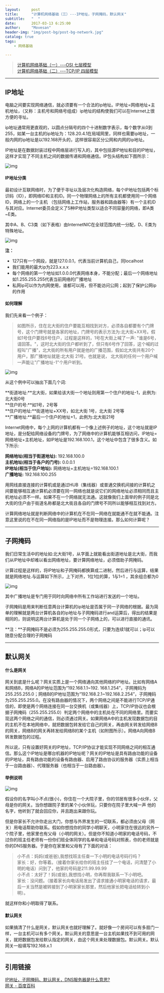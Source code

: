 ```yaml
---
layout:     post
title:      "计算机网络基础（三）---IP地址，子网掩码，默认网关"
subtitle:   "  "
date:       2017-03-13 6:25:00
author:     "Movesan"
header-img: "img/post-bg/post-bg-network.jpg"
catalog: true
tags:
    - 网络基础

---
```


>[计算机网络基础（一）---OSI 七层模型](http://movesan.me/2017/03/09/network-a/)<br>
>[计算机网络基础（二）---TCP/IP 四层模型](http://movesan.me/2017/03/09/network-b/)<br>

---

## IP地址

电脑之间要实现网络通信，就必须要有一个合法的ip地址。IP地址=网络地址+主机地址，（又称：主机号和网络号组成）ip地址的结构使我们可以在Internet上很方便的寻址。

ip地址通常用更直观的，以圆点分隔号的四个十进制数字表示，每个数字从0到255，如某一台主机的ip地址为：128.20.4.1在局域网里，同样也需要ip地址，一般内网的ip地址是以192.168开头的，这样很容易区分公网和内网的ip地址。

IP地址是在数据封装过程中网络层进行写入的，其中包括源IP地址和目的IP地址，这样才实现了不同主机之间的数据传递和网络通信。IP包头结构如下图所示：

![img](/img/post-in/network-c-1.png)

#### IP地址分类

最初设计互联网络时，为了便于寻址以及层次化构造网络，每个IP地址包括两个标识码（ID），即网络ID和主机ID。同一个物理网络上的所有主机都使用同一个网络ID，网络上的一个主机
（包括网络上工作站，服务器和路由器等）有一个主机ID与其对应。Internet委员会定义了5种IP地址类型以适合不同容量的网络，即A类~E类。

其中A、B、C3类（如下表格）由InternetNIC在全球范围内统一分配，D、E类为特殊地址。

![img](/img/post-in/network-c-2.png)

**注：**

* 127只有一个网段，就是127.0.0.1，代表当前计算机自己，同localhost
* 我们能用的最大ip为223.x.x.x
* 每个网络的第一个地址如1.0.0.0代表网络本身，不能分配；最后一个网络地址如1.255.255.255代表当前网络的广播地址
* 私网ip可以作为内网使用，谁都可以用，但不能访问公网；起到了保护公网ip的作用

#### 如何理解

我们先来看一个例子：

>如图所示，住在北大街的住户要能互相找到对方，必须各自都要有个门牌号，这个门牌号就是各家的地址，门牌号的表示方法为:北大街+XX号。假如1号住户要找6号住户，过程是这样的，1号在大街上喊了一声:
>"谁是6号，请回答。"，这时北大街的住户都听到了，但只有6号作了回答，这个喊的过程叫"广播"，北大街的所有用户就是他的广播范围，假如北大街共有20个用户，那广播地址就是:北大街 21号。也就是说，
>北大街的任何一个用户喊一声能让"广播地址-1"个用户听到。

![img](/img/post-in/network-c-3.jpg)

从这个例中可以抽出下面几个词:

**街道地址:**北大街，如果给该大街一个地址则用第一个住户的地址-1，此例为:北大街0号 <br>
**住户的号:**如1号，2号等 <br>
**住户的地址:**街道地址+XX号，如北大街 1号，北大街 2号等 <br>
**广播地址:**最后一个住户的地址+1，此例为:北大街21号 <br>

Internet网络中，每个上网的计算机都有一个像上述例子的地址，这个地址就是IP地址，是分配给网络设备的门牌号，为了网络中的计算机能够互相访问，IP地址=网络地址+主机地址，如IP地址是192.168.100.1，这个地址中包含了很多含义。如下所示:

**网络地址(相当于街道地址):** 192.168.100.0 <br>
**主机地址(相当于各户的门号):** 0.0.0.1 <br>
**IP地址(相当于住户地址):** 网络地址+主机地址=192.168.100.1 <br>
**广播地址:** 192.168.100.255 <br>

用网线直接连接的计算机或是通过HUB（集线器）或普通交换机间接的计算机之间要能够相互通计算机必须要在同一网络也就是说它们的网络地址必须相同而且主机地址必须不一样。如果不在一个网络就无法通。这就像我们上面举的例子同是北大街的住户由于街道名称都是北大街且各自的门牌号不同所以能够相互找到对方。

计算网络地址就是判断网络中的计算机在不在同一网络在就能通不在就不能通。注意这里说的在不在同一网络指的是IP地址而不是物理连接。那么如何计算呢？

---

## 子网掩码

我们日常生活中的地址如:北大街1号，从字面上就能看出街道地址是北大街，而我们从IP地址中却难以看出网络地址，要计算网络地址，必须借助子网掩码。

计算过程是这样的，将IP地址和子网掩码都换算成二进制，然后进行与运算，结果就是网络地址.与运算如下所示，上下对齐，1位1位的算，1与1=1 ，其余组合都为0

![img](/img/post-in/network-c-4.png)

其中广播地址是专门用于同时向网络中所有工作站进行发送的一个地址。

子网掩码是用来判断任意两台计算机的ip地址是否属于同一子网络的根据。最为简单的理解就是两台计算机各自的ip地址与子网掩码进行and运算后，得出的结果是相同的，则说明这两台计算机是处于同一个子网络上的，可以进行直接的通讯。

**注：**子网掩码不是必须为255.255.255.0形式，只要为连续1就可以；ip可以随意分配合理的子网掩码

---

## 默认网关

#### 什么是网关

网关到底是什么呢？网关实质上是一个网络通向其他网络的IP地址。比如有网络A和网络B，网络A的IP地址范围为“192.168.1.1~192. 168.1.254”，子网掩码为255.255.255.0；网络B的IP地址范围为“192.168.2.1~192.168.2.254”，子网掩码为255.255.255.0。在没有路由器的情况下，两个网络之间是不能进行TCP/IP通信的，即使是两个网络连接在同一台交换机（或集线器）上，TCP/IP协议也会根据子网掩码（255.255.255.0）判定两个网络中的主机处在不同的网络里。而要实现这两个网络之间的通信，则必须通过网关。如果网络A中的主机发现数据包的目的主机不在本地网络中，就把数据包转发给它自己的网关，再由网关转发给网络B的网关，网络B的网关再转发给网络B的某个主机（如附图所示）。网络A向网络B转发数据包的过程。

所以说，只有设置好网关的IP地址，TCP/IP协议才能实现不同网络之间的相互通信。那么这个IP地址是哪台机器的IP地址呢？网关的IP地址是具有路由功能的设备的IP地址，具有路由功能的设备有路由器、启用了路由协议的服务器（实质上相当于一台路由器）、代理服务器（也相当于一台路由器）。

#### 举例说明

![img](/img/post-in/network-c-5.jpg)

假设你的名字叫小不点(很小)，你住在一个大院子里，你的邻居有很多小伙伴，父母是你的网关。当你想跟院子里的某个小伙伴玩，只要你在院子里大喊一声
他的名字，他听到了就会回应你，并且跑出来跟你玩。

但是你家长不允许你走出大门，你想与外界发生的一切联系，都必须由父母（网关）用电话帮助你联系。假如你想找你的同学小明聊天，小明家住在很远的另外一个院子里，他家里也有父母（小明的网关）。但是你不知道小明家的电话号码，不过你的班主任老师有一份你们班全体同学的名单和电话号码对照表，你的老师就是你的DNS服务器。于是你在家里和父母有了下面的对话：

>小不点：妈妈(或爸爸),我想找班主任查一下小明的电话号码行吗？ <br>
>家长：好，你等着。（接着你家长给你的班主任挂了一个电话，问清楚了小明的电话）问到了，他家的号码是211.99.99.99 <br>
>小不点：太好了！妈(或爸),我想找小明，你再帮我联系一下小明吧。 <br>
>家长：没问题。（接着家长向电话局发出了请求接通小明家电话的请求，最后一关当然是被转接到了小明家家长那里，然后他家长把电话给转到小明）。 <br>

就这样你和小明取得了联系。

#### 默认网关

如果搞清了什么是网关，默认网关也就好理解了。就好像一个房间可以有多扇门一样，一台主机可以有多个网关。默认网关的意思是一台主机如果找不到可用的网关，就把数据包发给默认指定的网关，由这个网关来处理数据包。默认网关。默认网关一般填写192.168.x.1

---

## 引用链接

[IP地址，子网掩码、默认网关，DNS服务器是什么意思?](http://www.cnblogs.com/songQQ/archive/2009/05/27/1490612.html) <br>
[网关 - 百度百科](http://baike.baidu.com/view/807.htm) <br>
